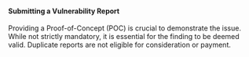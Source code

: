 #### Submitting a Vulnerability Report

Providing a Proof-of-Concept (POC) is crucial to demonstrate the issue. While not strictly mandatory, it is essential for the finding to be deemed valid. Duplicate reports are not eligible for consideration or payment.
